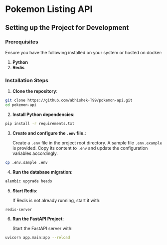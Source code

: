 # Pokemon Listing API

## Setting up the Project for Development

### Prerequisites

Ensure you have the following installed on your system or hosted on docker:

1. **Python**
2. **Redis**

### Installation Steps

1. **Clone the repository**:

```bash
git clone https://github.com/abhishek-T99/pokemon-api.git
cd pokemon-api
```

2. **Install Python dependencies**:

```bash
pip install -r requirements.txt
```

3. **Create and configure the `.env` file.**:

   Create a `.env` file in the project root directory. A sample file `.env.example` is provided. Copy its content to `.env` and update the configuration variables accordingly.

```bash
cp .env.sample .env
```

4. **Run the database migration**:

```bash
alembic upgrade heads
```

5. **Start Redis**:

   If Redis is not already running, start it with:

```bash
redis-server
```

6. **Run the FastAPI Project**:

   Start the FastAPI server with:

```bash
uvicorn app.main:app --reload
```